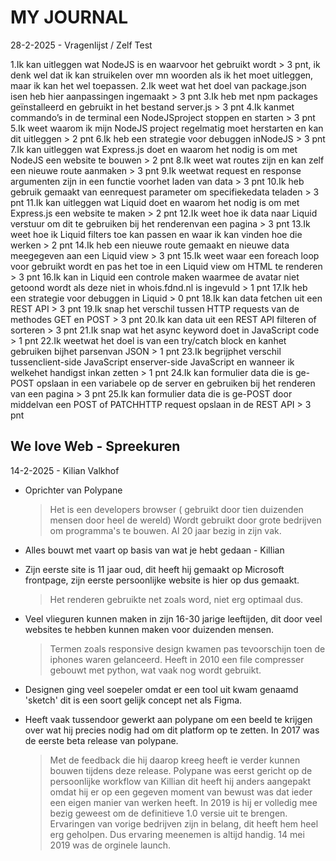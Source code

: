 # MY JOURNAL

28-2-2025 - Vragenlijst / Zelf Test

1.Ik kan uitleggen wat NodeJS is en waarvoor het gebruikt wordt
    > 3 pnt, ik denk wel dat ik kan struikelen over mn woorden als ik het moet uitleggen, maar ik kan het wel toepassen.
2.Ik weet wat het doel van package.json isen heb hier aanpassingen ingemaakt
    > 3 pnt
3.Ik heb met npm packages geïnstalleerd en gebruikt in het bestand server.js
    > 3 pnt
4.Ik kanmet commando’s in de terminal een NodeJSproject stoppen en starten
    > 3 pnt
5.Ik weet waarom ik mijn NodeJS project regelmatig moet herstarten en kan dit uitleggen
    > 2 pnt
6.Ik heb een strategie voor debuggen inNodeJS
    > 3 pnt
7.Ik kan uitleggen wat Express.js doet en waarom het nodig is om met NodeJS een website te bouwen
    > 2 pnt
8.Ik weet wat routes zijn en kan zelf een nieuwe route aanmaken
    > 3 pnt
9.Ik weetwat request en response argumenten zijn in een functie voorhet laden van data
    > 3 pnt
10.Ik heb gebruik gemaakt van eenrequest parameter om specifiekedata teladen
    > 3 pnt
11.Ik kan uitleggen wat Liquid doet en waarom het nodig is om met Express.js een website te maken
    > 2 pnt
12.Ik weet hoe ik data naar Liquid verstuur om dit te gebruiken bij het renderenvan een pagina
    > 3 pnt
13.Ik weet hoe ik Liquid filters toe kan passen en waar ik kan vinden hoe die werken
    > 2 pnt
14.Ik heb een nieuwe route gemaakt en nieuwe data meegegeven aan een Liquid view
    > 3 pnt
15.Ik weet waar een foreach loop voor gebruikt wordt en pas het toe in een Liquid view om HTML te renderen
    > 3 pnt
16.Ik kan in Liquid een controle maken waarmee de avatar niet getoond wordt als deze niet in whois.fdnd.nl is ingevuld
    > 1 pnt
17.Ik heb een strategie voor debuggen in Liquid
    > 0 pnt
18.Ik kan data fetchen uit een REST API
    > 3 pnt
19.Ik snap het verschil tussen HTTP requests van de methodes GET en POST
    > 3 pnt
20.Ik kan data uit een REST API filteren of sorteren
    > 3 pnt
21.Ik snap wat het async keyword doet in JavaScript code
    > 1 pnt
22.Ik weetwat het doel is van een try/catch block en kanhet gebruiken bijhet parsenvan JSON
    > 1 pnt
23.Ik begrijphet verschil tussenclient-side JavaScript enserver-side JavaScript en wanneer ik welkehet handigst inkan zetten
    > 1 pnt
24.Ik kan formulier data die is ge-POST opslaan in een variabele op de server en gebruiken bij het renderen van een pagina
    > 3 pnt
25.Ik kan formulier data die is ge-POST door middelvan een POST of PATCHHTTP request opslaan in de REST API
    > 3 pnt

## We love Web - Spreekuren

14-2-2025 - Kilian Valkhof

- Oprichter van Polypane
    > Het is een developers browser ( gebruikt door tien duizenden mensen door heel de wereld)
    > Wordt gebruikt door grote bedrijven om programma's te bouwen.
    > Al 20 jaar bezig in zijn vak.

- Alles bouwt met vaart op basis van wat je hebt gedaan - Killian

- Zijn eerste site is 11 jaar oud, dit heeft hij gemaakt op Microsoft frontpage, zijn eerste persoonlijke website is hier op dus gemaakt.
    > Het renderen gebruikte net zoals word, niet erg optimaal dus.
    
- Veel vlieguren kunnen maken in zijn 16-30 jarige leeftijden, dit door veel websites te hebben kunnen maken voor duizenden mensen.
    > Termen zoals responsive design kwamen pas tevoorschijn toen de iphones waren gelanceerd.
    > Heeft in 2010 een file compresser gebouwt met python, wat vaak nog wordt gebruikt.

- Designen ging veel soepeler omdat er een tool uit kwam genaamd 'sketch' dit is een soort gelijk concept net als Figma.

- Heeft vaak tussendoor gewerkt aan polypane om een beeld te krijgen over wat hij precies nodig had om dit platform op te zetten. In 2017 was de eerste beta release van polypane.
    > Met de feedback die hij daarop kreeg heeft ie verder kunnen bouwen tijdens deze release.
    > Polypane was eerst gericht op de persoonlijke workflow van Killian dit heeft hij anders aangepakt omdat hij er op een gegeven moment van bewust was dat ieder een eigen manier van werken heeft.
    > In 2019 is hij er volledig mee bezig geweest om de definitieve 1.0 versie uit te brengen. 
    > Ervaringen van vorige bedrijven zijn in belang, dit heeft hem heel erg geholpen. Dus ervaring meenemen is altijd handig.
    > 14 mei 2019 was de orginele launch.
    
